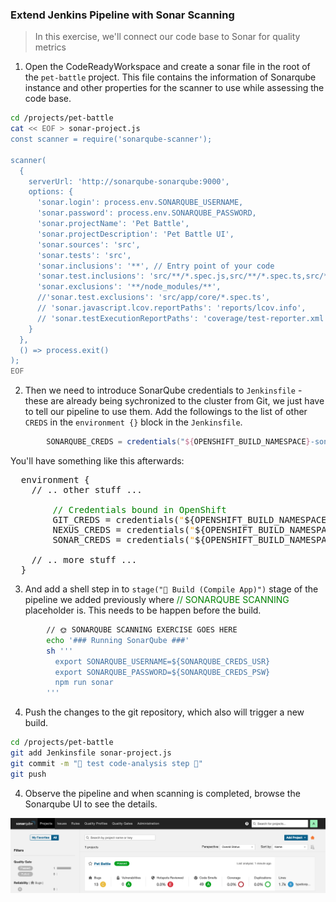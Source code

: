 ### Extend Jenkins Pipeline with Sonar Scanning
> In this exercise, we'll connect our code base to Sonar for quality metrics

1. Open the CodeReadyWorkspace and create a sonar file in the root of the `pet-battle` project. This file contains the information of Sonarqube instance and other properties for the scanner to use while assessing the code base.

```bash
cd /projects/pet-battle
cat << EOF > sonar-project.js
const scanner = require('sonarqube-scanner');

scanner(
  {
    serverUrl: 'http://sonarqube-sonarqube:9000',
    options: {
      'sonar.login': process.env.SONARQUBE_USERNAME,
      'sonar.password': process.env.SONARQUBE_PASSWORD,
      'sonar.projectName': 'Pet Battle',
      'sonar.projectDescription': 'Pet Battle UI',
      'sonar.sources': 'src',
      'sonar.tests': 'src',
      'sonar.inclusions': '**', // Entry point of your code
      'sonar.test.inclusions': 'src/**/*.spec.js,src/**/*.spec.ts,src/**/*.spec.jsx,src/**/*.test.js,src/**/*.test.jsx',
      'sonar.exclusions': '**/node_modules/**',
      //'sonar.test.exclusions': 'src/app/core/*.spec.ts',
      // 'sonar.javascript.lcov.reportPaths': 'reports/lcov.info',
      // 'sonar.testExecutionReportPaths': 'coverage/test-reporter.xml'
    }
  },
  () => process.exit()
);
EOF
```

2. Then we need to introduce SonarQube credentials to `Jenkinsfile` - these are already being sychronized to the cluster from Git, we just have to tell our pipeline to use them. Add the followings to the list of other `CREDS` in the `environment {}` block in the `Jenkinsfile`.

```groovy
		SONARQUBE_CREDS = credentials("${OPENSHIFT_BUILD_NAMESPACE}-sonarqube-auth")
```
You'll have something like this afterwards:

<pre>
  environment {
    // .. other stuff ...

		<span style="color:green;" >// Credentials bound in OpenShift</span>
		GIT_CREDS = credentials(<span style="color:orange;" >"</span>${OPENSHIFT_BUILD_NAMESPACE}<span style="color:orange;" >-git-auth"</span>)
		NEXUS_CREDS = credentials(<span style="color:orange;" >"</span>${OPENSHIFT_BUILD_NAMESPACE}<span style="color:orange;" >-nexus-password"</span>)
		SONAR_CREDS = credentials(<span style="color:orange;" >"</span>${OPENSHIFT_BUILD_NAMESPACE}<span style="color:orange;" >-sonar-auth"</span>)

    // .. more stuff ...
  }
</pre>

3. And add a shell step in to `stage("🧰 Build (Compile App)")` stage of the pipeline we added previously where <span style="color:green;" >// SONARQUBE SCANNING</span> placeholder is. This needs to be happen before the build.

```bash
        // 🌞 SONARQUBE SCANNING EXERCISE GOES HERE 
        echo '### Running SonarQube ###'
        sh '''
          export SONARQUBE_USERNAME=${SONARQUBE_CREDS_USR}
          export SONARQUBE_PASSWORD=${SONARQUBE_CREDS_PSW}
          npm run sonar
        '''
```

4. Push the changes to the git repository, which also will trigger a new build.

```bash
cd /projects/pet-battle
git add Jenkinsfile sonar-project.js
git commit -m "🧦 test code-analysis step 🧦"
git push
```

4. Observe the pipeline and when scanning is completed, browse the Sonarqube UI to see the details.

![sonar-pb-ui](images/sonar-pb-ui.png)
